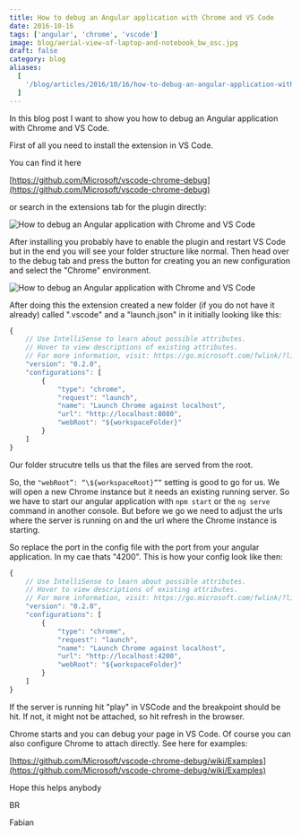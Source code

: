 ```yaml
---
title: How to debug an Angular application with Chrome and VS Code
date: 2016-10-16
tags: ['angular', 'chrome', 'vscode']
image: blog/aerial-view-of-laptop-and-notebook_bw_osc.jpg
draft: false
category: blog
aliases:
  [
    '/blog/articles/2016/10/16/how-to-debug-an-angular-application-with-chrome-and-vs-code/',
  ]
---
```


In this blog post I want to show you how to debug an Angular application with Chrome and VS Code.

First of all you need to install the extension in VS Code.

You can find it here

[https://github.com/Microsoft/vscode-chrome-debug](https://github.com/Microsoft/vscode-chrome-debug)

or search in the extensions tab for the plugin directly:

![How to debug an Angular application with Chrome and VS Code](https://cdn.offering.solutions/img/articles/wp-content/uploads/2016/10/HowtodebuganAngular2applicationwithChromeandVSCode_01.jpg)

After installing you probably have to enable the plugin and restart VS Code but in the end you will see your folder structure like normal. Then head over to the debug tab and press the button for creating you an new configuration and select the "Chrome" environment.

![How to debug an Angular application with Chrome and VS Code](https://cdn.offering.solutions/img/articles/wp-content/uploads/2016/10/HowtodebuganAngular2applicationwithChromeandVSCode_02-1024x276.jpg)

After doing this the extension created a new folder (if you do not have it already) called ".vscode" and a "launch.json" in it initially looking like this:

```javascript
{
    // Use IntelliSense to learn about possible attributes.
    // Hover to view descriptions of existing attributes.
    // For more information, visit: https://go.microsoft.com/fwlink/?linkid=830387
    "version": "0.2.0",
    "configurations": [
        {
            "type": "chrome",
            "request": "launch",
            "name": "Launch Chrome against localhost",
            "url": "http://localhost:8080",
            "webRoot": "${workspaceFolder}"
        }
    ]
}
```

Our folder strucutre tells us that the files are served from the root.

So, the `"webRoot”: “\${workspaceRoot}””` setting is good to go for us. We will open a new Chrome instance but it needs an existing running server. So we have to start our angular application with `npm start` or the `ng serve` command in another console.
But before we go we need to adjust the urls where the server is running on and the url where the Chrome instance is starting.

So replace the port in the config file with the port from your angular application. In my cae thats "4200". This is how your config look like then:

```javascript
{
    // Use IntelliSense to learn about possible attributes.
    // Hover to view descriptions of existing attributes.
    // For more information, visit: https://go.microsoft.com/fwlink/?linkid=830387
    "version": "0.2.0",
    "configurations": [
        {
            "type": "chrome",
            "request": "launch",
            "name": "Launch Chrome against localhost",
            "url": "http://localhost:4200",
            "webRoot": "${workspaceFolder}"
        }
    ]
}
```

If the server is running hit "play" in VSCode and the breakpoint should be hit. If not, it might not be attached, so hit refresh in the browser.

Chrome starts and you can debug your page in VS Code. Of course you can also configure Chrome to attach directly. See here for examples:

[https://github.com/Microsoft/vscode-chrome-debug/wiki/Examples](https://github.com/Microsoft/vscode-chrome-debug/wiki/Examples)

Hope this helps anybody

BR

Fabian

